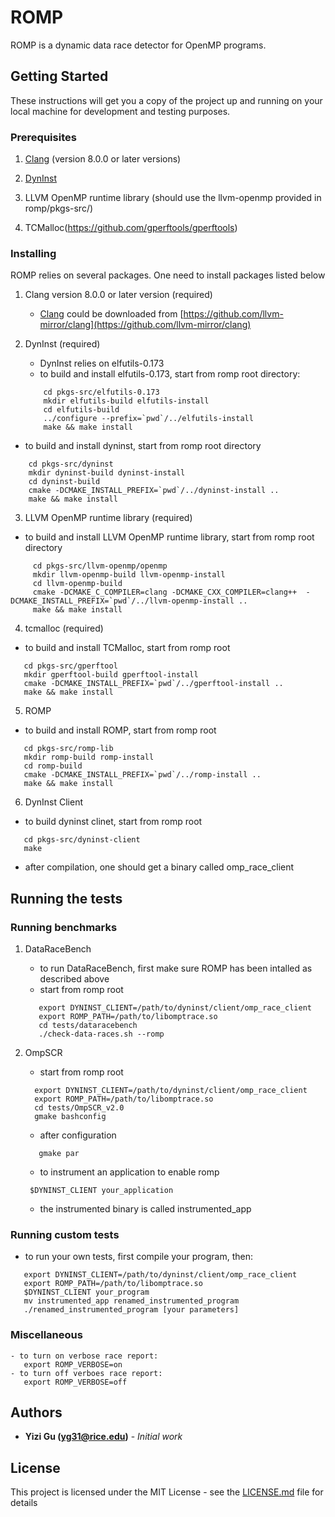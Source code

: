 # ROMP

ROMP is a dynamic data race detector for OpenMP programs. 

## Getting Started

These instructions will get you a copy of the project up and running on your local machine for development and testing purposes. 

### Prerequisites

1. [Clang](https://github.com/llvm-mirror/clang) (version 8.0.0 or later versions)

2. [DynInst](https://github.com/dyninst/dyninst)

3. LLVM OpenMP runtime library (should use the llvm-openmp provided in romp/pkgs-src/)

4. TCMalloc(https://github.com/gperftools/gperftools) 

### Installing

ROMP relies on several packages. One need to install packages listed below

1. Clang version 8.0.0 or later version (required)
   - [Clang](https://github.com/llvm-mirror/clang) could be downloaded from [https://github.com/llvm-mirror/clang](https://github.com/llvm-mirror/clang)

2. DynInst (required)
   - DynInst relies on elfutils-0.173
   - to build and install elfutils-0.173, start from romp root directory: 
    
   ```
       cd pkgs-src/elfutils-0.173
       mkdir elfutils-build elfutils-install
       cd elfutils-build
       ../configure --prefix=`pwd`/../elfutils-install 
       make && make install
   ```
  - to build and install dyninst, start from romp root directory 
    
   ```
       cd pkgs-src/dyninst
       mkdir dyninst-build dyninst-install
       cd dyninst-build
       cmake -DCMAKE_INSTALL_PREFIX=`pwd`/../dyninst-install ..
       make && make install
   ```  

3.  LLVM OpenMP runtime library (required)
  
  - to build and install LLVM OpenMP runtime library, start from romp root directory 
   
  ```
       cd pkgs-src/llvm-openmp/openmp
       mkdir llvm-openmp-build llvm-openmp-install 
       cd llvm-openmp-build
       cmake -DCMAKE_C_COMPILER=clang -DCMAKE_CXX_COMPILER=clang++  -DCMAKE_INSTALL_PREFIX=`pwd`/../llvm-openmp-install ..    
       make && make install
  ```   

4. tcmalloc (required)
  - to build and install TCMalloc, start from romp root 
  ```
     cd pkgs-src/gperftool
     mkdir gperftool-build gperftool-install    
     cmake -DCMAKE_INSTALL_PREFIX=`pwd`/../gperftool-install ..
     make && make install
  ``` 

5. ROMP 
  - to build and install ROMP, start from romp root
  ```
     cd pkgs-src/romp-lib
     mkdir romp-build romp-install
     cd romp-build
     cmake -DCMAKE_INSTALL_PREFIX=`pwd`/../romp-install ..
     make && make install
```
6. DynInst Client 
  - to build dyninst clinet, start from romp root
  ```
     cd pkgs-src/dyninst-client
     make 
  ```
  - after compilation, one should get a binary called omp_race_client

## Running the tests

### Running benchmarks
1. DataRaceBench
   - to run DataRaceBench, first make sure ROMP has been intalled as described above
   - start from romp root
   ```
      export DYNINST_CLIENT=/path/to/dyninst/client/omp_race_client
      export ROMP_PATH=/path/to/libomptrace.so
      cd tests/dataracebench
      ./check-data-races.sh --romp
   ```

2. OmpSCR   
    - start from romp root 
    ```
      export DYNINST_CLIENT=/path/to/dyninst/client/omp_race_client
      export ROMP_PATH=/path/to/libomptrace.so
      cd tests/OmpSCR_v2.0 
      gmake bashconfig
    ```
     - after configuration  
    ```
       gmake par     
    ```
     - to instrument an application to enable romp 
    ```
     $DYNINST_CLIENT your_application  
    ``` 
     - the instrumented binary is called instrumented_app

### Running custom tests 
   - to run your own tests, first compile your program, then: 
   ```
      export DYNINST_CLIENT=/path/to/dyninst/client/omp_race_client
      export ROMP_PATH=/path/to/libomptrace.so
      $DYNINST_CLIENT your_program
      mv instrumented_app renamed_instrumented_program
      ./renamed_instrumented_program [your parameters]
   ``` 

### Miscellaneous
    - to turn on verbose race report: 
       export ROMP_VERBOSE=on 
    - to turn off verboes race report:
       export ROMP_VERBOSE=off 


## Authors

* **Yizi Gu (yg31@rice.edu)** - *Initial work* 

## License

This project is licensed under the MIT License - see the [LICENSE.md](LICENSE) file for details
